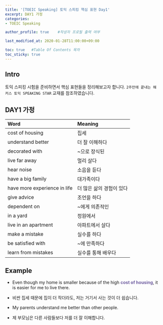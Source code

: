 ```yaml
---
title: '[TOEIC Speaking] 토익 스피킹 핵심 표현 Day1' 
excerpt: DAY1 가정
categories:
- TOEIC Speaking

author_profile: true    #작성자 프로필 출력 여부

last_modified_at: 2020-01-28T11:00:00+09:00

toc: true   #Table Of Contents 목차 
toc_sticky: true
---
```


## Intro
토익 스피킹 시험을 준비하면서 핵심 표현들을 정리해보고자 합니다. 
`2주만에 끝내는 해커스 토익 SPEAKING STAR` 교재를 참조하였습니다. 

## DAY1 가정

|          Word          |         Meaning        |
| :--------------------- | :--------------------- | 
| cost of housing        | 집세                   |  
| understand better      | 더 잘 이해하다         |  
| decorated with         | ~으로 장식된           |  
| live far away          | 멀리 살다              |  
| hear noise             | 소음을 듣다            |  
| have a big family      | 대가족이다             |  
| have more experience in life   | 더 많은 삶의 경험이 있다   |
| give advice            | 조언을 하다            |
| dependent on           | ~에게 의존적인         |  
| in a yard              | 정원에서               |  
| live in an apartment   | 아파트에서 살다        |  
| make a mistake         | 실수를 하다            |  
| be satisfied with      | ~에 만족하다           |
| learn from mistakes    | 실수를 통해 배우다     |  


## Example

* Even though my home is smaller because of the high <span style="color: #705fa1">__cost of housing__</span>, it is easier for me to live there.

* 비싼 집세 때문에 집이 더 작더라도, 저는 거기서 사는 것이 더 쉽습니다.


* My parents understand me better than other people.

* 제 부모님은 다른 사람들보다 저를 더 잘 이해합니다.

